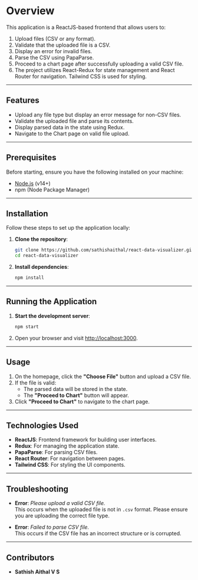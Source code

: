 
# Overview

This application is a ReactJS-based frontend that allows users to:

1. Upload files (CSV or any format).  
2. Validate that the uploaded file is a CSV.  
3. Display an error for invalid files.  
4. Parse the CSV using PapaParse.  
5. Proceed to a chart page after successfully uploading a valid CSV file.  
6. The project utilizes React-Redux for state management and React Router for navigation. Tailwind CSS is used for styling.

---

## Features

- Upload any file type but display an error message for non-CSV files.  
- Validate the uploaded file and parse its contents.  
- Display parsed data in the state using Redux.  
- Navigate to the Chart page on valid file upload.  

---

## Prerequisites

Before starting, ensure you have the following installed on your machine:

- [Node.js](https://nodejs.org/) (v14+)  
- npm (Node Package Manager)  

---

## Installation

Follow these steps to set up the application locally:

1. **Clone the repository**:  

   ```bash
   git clone https://github.com/sathishaithal/react-data-visualizer.git
   cd react-data-visualizer
   ```

2. **Install dependencies**:  

   ```bash
   npm install
   ```

---

## Running the Application

1. **Start the development server**:  

   ```bash
   npm start
   ```

2. Open your browser and visit [http://localhost:3000](http://localhost:3000).

---

## Usage

1. On the homepage, click the **"Choose File"** button and upload a CSV file.  
2. If the file is valid:  
   - The parsed data will be stored in the state.  
   - The **"Proceed to Chart"** button will appear.  
3. Click **"Proceed to Chart"** to navigate to the chart page.  

---

## Technologies Used

- **ReactJS**: Frontend framework for building user interfaces.  
- **Redux**: For managing the application state.  
- **PapaParse**: For parsing CSV files.  
- **React Router**: For navigation between pages.  
- **Tailwind CSS**: For styling the UI components.  

---

## Troubleshooting

- **Error**: *Please upload a valid CSV file.*  
  This occurs when the uploaded file is not in `.csv` format. Please ensure you are uploading the correct file type.  

- **Error**: *Failed to parse CSV file.*  
  This occurs if the CSV file has an incorrect structure or is corrupted.  

---

## Contributors

- **Sathish Aithal V S**  
